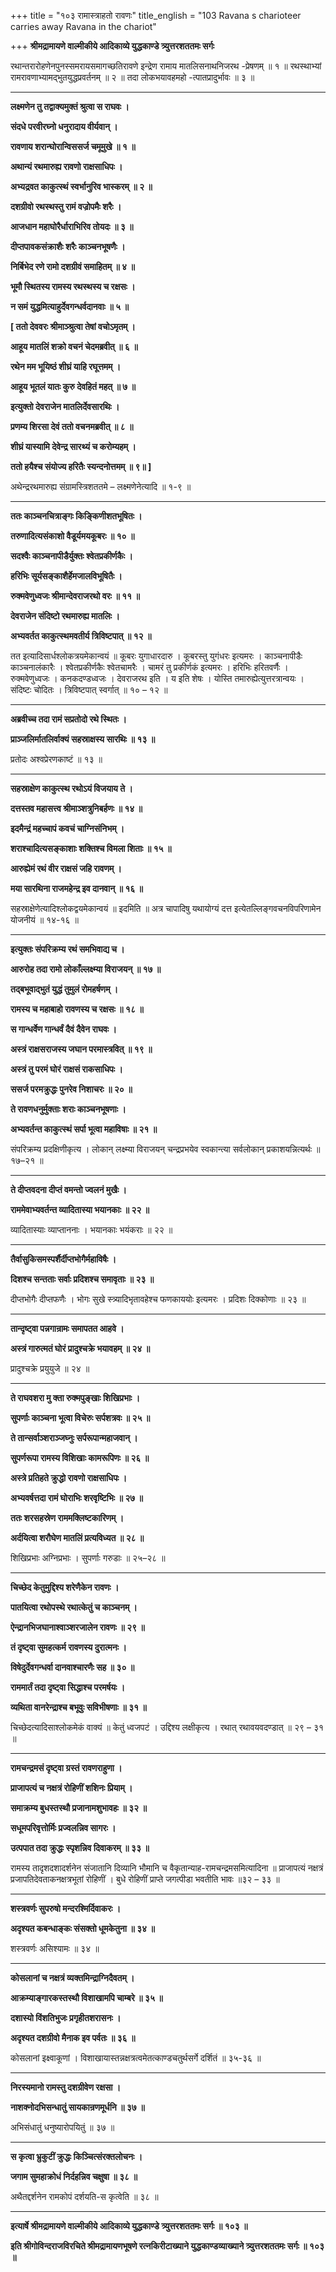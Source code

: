 +++
title = "१०३ रामास्त्राहतो रावणः"
title_english = "103 Ravana s charioteer carries away Ravana in the chariot"

+++
**श्रीमद्रामायणे वाल्मीकीये आदिकाव्ये युद्धकाण्डे त्र्युत्तरशततमः सर्गः**

रथान्तरारोहणेनपुनस्समरायसमागच्छतिरावणे इन्द्रेण रामाय मातलिसनाथनिजरथ -प्रेषणम् ॥ १ ॥ रथस्थाभ्यां रामरावणाभ्यामद्भुतयुद्धप्रवर्तनम् ॥ २ ॥ तदा लोकभयावहमहो -त्पातप्रादुर्भावः ॥ ३ ॥

****

**लक्ष्मणेन तु तद्वाक्यमुक्तं श्रुत्वा स राघवः ।**

**संदधे परवीरघ्नो धनुरादाय वीर्यवान् ।**

**रावणाय शरान्घोरान्विससर्ज चमूमुखे ॥ १ ॥**

**अथान्यं रथमारुह्य रावणो राक्षसाधिपः ।**

**अभ्यद्रवत काकुत्स्थं स्वर्भानुरिव भास्करम् ॥ २ ॥**

**दशग्रीवो रथस्थस्तु रामं वज्रोपमैः शरैः ।**

**आजधान महाघोरैर्धाराभिरिव तोयदः ॥ ३ ॥**

**दीप्तपावकसंक्राशैः शरैः काञ्चनभूषणैः ।**

**निर्बिभेद रणे रामो दशग्रीवं समाहितम् ॥ ४ ॥**

**भूमौ स्थितस्य रामस्य रथस्थस्य च रक्षसः ।**

**न समं युद्धमित्याहुर्देवगन्धर्वदानवाः ॥ ५ ॥**

**\[ ततो देववरः श्रीमाञ्श्रुत्वा तेषां वचोऽमृतम् ।**

**आहूय मातलिं शक्रो वचनं चेदमब्रवीत् ॥ ६ ॥**

**रथेन मम भूयिष्ठं शीघ्रं याहि रघूत्तमम् ।**

**आहूय भूतलं यातः कुरु देवहितं महत् ॥ ७ ॥**

**इत्युक्तो देवराजेन मातलिर्देवसारथिः ।**

**प्रणम्य शिरसा देवं ततो वचनमब्रवीत् ॥ ८ ॥**

**शीघ्रं यास्यामि देवेन्द्र सारथ्यं च करोम्यहम् ।**

**ततो हयैश्च संयोज्य हरितैः स्यन्दनोत्तमम् ॥ ९॥ \]**

अथेन्द्ररथमारुह्य संग्रामस्त्रिशततमे – लक्ष्मणेनेत्यादि ॥ १-९ ॥

****

**ततः काञ्चनचित्राङ्गः किङ्किणीशतभूषितः ।**

**तरुणादित्यसंकाशो वैडूर्यमयकूबरः ॥ १० ॥**

**सदश्वैः काञ्चनापीडैर्युक्तः श्वेतप्रकीर्णकैः ।**

**हरिभिः सूर्यसङ्काशैर्हेमजालविभूषितैः ।**

**रुक्मवेणुध्वजः श्रीमान्देवराजरथो वरः ॥ ११ ॥**

**देवराजेन संदिष्टो रथमारुह्य मातलिः ।**

**अभ्यवर्तत काकुत्स्थमवतीर्य त्रिविष्टपात् ॥ १२ ॥**

तत इत्यादिसार्धश्लोकत्रयमेकान्वयं ॥ कूबरः युगाधारदारु । कूबरस्तु युगंधरः इत्यमरः । काञ्चनापीडैः काञ्चनालंकारैः । श्वेतप्रकीर्णकैः श्वेतचामरैः । चामरं तु प्रकीर्णकं इत्यमरः । हरिभिः हरितवर्णैः । रुक्मवेणुध्वजः । कनकदण्डध्वजः । देवराजरथ इति । य इति शेषः । योस्ति तमारुह्येत्युत्तरत्रान्वयः । संदिष्टः चोदितः । त्रिविष्टपात् स्वर्गात् ॥ १० – १२ ॥

****

**अब्रवीच्च तदा रामं सप्रतोदो रथे स्थितः ।**

**प्राञ्जलिर्मातलिर्वाक्यं सहस्राक्षस्य सारथिः ॥ १३ ॥**

प्रतोदः अश्वप्रेरणकाष्टं ॥ १३ ॥

****

**सहस्राक्षेण काकुत्स्थ रथोऽयं विजयाय ते ।**

**दत्तस्तव महासत्त्व श्रीमाञ्शत्रुनिबर्हणः ॥ १४ ॥**

**इदमैन्द्रं महच्चापं कवचं चाग्निसंनिभम् ।**

**शराश्चादित्यसङ्काशाः शक्तिश्च विमला शिताः ॥ १५ ॥**

**आरुह्येमं रथं वीर राक्षसं जहि रावणम् ।**

**मया सारथिना राजमहेन्द्र इव दानवान् ॥ १६ ॥**

सहस्राक्षेणेत्यादिश्लोकद्वयमेकान्वयं ॥ इदमिति ॥ अत्र चापादिषु यथायोग्यं दत्त इत्येतल्लिङ्गवचनविपरिणामेन योजनीयं ॥ १४-१६ ॥

****

**इत्युक्तः संपरिक्रम्य रथं समभिवाद्य च ।**

**आरुरोह तदा रामो लोकाँल्लक्ष्म्या विराजयन् ॥ १७ ॥**

**तद्बभूवाद्भुतं युद्धं तुमुलं रोमहर्षणम् ।**

**रामस्य च महाबाहो रावणस्य च रक्षसः ॥ १८ ॥**

**स गान्धर्वेण गान्धर्वं दैवं दैवेन राघवः ।**

**अस्त्रं राक्षसराजस्य जघान परमास्त्रवित् ॥ १९ ॥**

**अस्त्रं तु परमं घोरं राक्षसं राकसाधिपः ।**

**ससर्ज परमक्रुद्धः पुनरेव निशाचरः ॥ २० ॥**

**ते रावणधनुर्मुक्ताः शराः काञ्चनभूषणाः ।**

**अभ्यवर्तन्त काकुत्स्थं सर्पा भूत्वा महाविषाः ॥ २१ ॥**

संपरिक्रम्य प्रदक्षिणीकृत्य । लोकान् लक्ष्म्या विराजयन् चन्द्रप्रभयेव स्वकान्त्या सर्वलोकान् प्रकाशयन्नित्यर्थः ॥ १७–२१ ॥

****

**ते दीप्तवदना दीप्तं वमन्तो ज्वलनं मुखैः ।**

**राममेवाभ्यवर्तन्त व्यादितास्या भयानकाः ॥ २२ ॥**

व्यादितास्याः व्याप्ताननाः । भयानकाः भयंकराः ॥ २२ ॥

****

**तैर्वासुकिसमस्पर्शैर्दीप्तभोगैर्महाविषैः ।**

**दिशश्च सन्तताः सर्वाः प्रदिशश्च समावृताः ॥ २३ ॥**

दीप्तभोगैः दीप्तफणैः । भोगः सुखे स्त्र्यादिभृतावहेश्च फणकाययोः इत्यमरः । प्रदिशः दिक्कोणाः ॥ २३ ॥

****

**तान्दृष्ट्वा पन्नगान्रामः समापतत आहवे ।**

**अस्त्रं गारुत्मतं घोरं प्रादुश्चक्रे भयावहम् ॥ २४ ॥**

प्रादुश्चक्रे प्रयुयुजे ॥ २४ ॥

****

**ते राघवशरा मु क्ता रुक्मपुङ्खाः शिखिप्रभाः ।**

**सुपर्णाः काञ्चना भूत्वा विचेरुः सर्पशत्रवः ॥ २५ ॥**

**ते तान्सर्वाञ्शराञ्जघ्नुः सर्परूपान्महाजवान् ।**

**सुपर्णरूपा रामस्य विशिखाः कामरूपिणः ॥ २६ ॥**

**अस्त्रे प्रतिहते क्रुद्धो रावणो राक्षसाधिपः ।**

**अभ्यवर्षत्तदा रामं घोराभिः शरवृष्टिभिः ॥ २७ ॥**

**ततः शरसहस्रेण राममक्लिष्टकारिणम् ।**

**अर्दयित्वा शरौघेण मातलिं प्रत्यविध्यत ॥ २८ ॥**

शिखिप्रभाः अग्निप्रभाः । सुपर्णाः गरुडाः ॥ २५–२८ ॥

****

**चिच्छेद केतुमुद्दिश्य शरेणैकेन रावणः ।**

**पातयित्वा रथोपस्थे रथात्केतुं च काञ्चनम् ।**

**ऐन्द्रानभिजघानाश्वाञ्शरजालेन रावणः ॥ २९ ॥**

**तं दृष्ट्वा सुमहत्कर्म रावणस्य दुरात्मनः ।**

**विषेदुर्देवगन्धर्वा दानवाश्चारणैः सह ॥ ३० ॥**

**राममार्तं तदा दृष्ट्वा सिद्धाश्च परमर्षयः ।**

**व्यथिता वानरेन्द्राश्च बभूवुः सविभीषणाः ॥ ३१ ॥**

चिच्छेदत्यादिसाश्लोकमेकं वाक्यं ॥ केतुं ध्वजपटं । उद्दिश्य लक्षीकृत्य । रथात् रथावयवदण्डात् ॥ २९ – ३१ ॥

****

**रामचन्द्रमसं दृष्ट्वा ग्रस्तं रावणराहुणा ।**

**प्राजापत्यं च नक्षत्रं रोहिणीं शशिनः प्रियाम् ।**

**समाक्रम्य बुधस्तस्थौ प्रजानामशुभावहः ॥ ३२ ॥**

**सधूमपरिवृत्तोर्मिः प्रज्वलन्निव सागरः ।**

**उत्पपात तदा क्रुद्धः स्पृशन्निव दिवाकरम् ॥ ३३ ॥**

रामस्य तादृशदशादर्शनेन संजातानि दिव्यानि भौमानि च वैकृतान्याह-रामचन्द्रमसमित्यादिना ॥ प्राजापत्यं नक्षत्रं प्रजापतिदेवताकनक्षत्रभूतां रोहिणीं । बुधे रोहिणीं प्राप्ते जगत्पीडा भवतीति भावः ॥३२ – ३३ ॥

****

**शस्त्रवर्णः सुपरुषो मन्दरश्मिर्दिवाकरः ।**

**अदृश्यत कबन्धाङ्कः संसक्तो धूमकेतुना ॥ ३४ ॥**

शस्त्रवर्णः असिश्यामः ॥ ३४ ॥

****

**कोसलानां च नक्षत्रं व्यक्तमिन्द्राग्निदैवतम् ।**

**आक्रम्याङ्गारकस्तस्थौ विशाखामपि चाम्बरे ॥ ३५ ॥**

**दशास्यो विंशतिभुजः प्रगृहीतशरासनः ।**

**अदृश्यत दशग्रीवो मैनाक इव पर्वतः ॥ ३६ ॥**

कोसलानां इक्ष्वाकूणां । विशाखायास्तन्नक्षत्रत्वमेतत्काण्डचतुर्थसर्गे दर्शितं ॥ ३५-३६ ॥

****

**निरस्यमानो रामस्तु दशग्रीवेण रक्षसा ।**

**नाशक्नोदभिसन्धातुं सायकान्रणमूर्धनि ॥ ३७ ॥**

अभिसंधातुं धनुष्यारोपयितुं ॥ ३७ ॥

****

**स कृत्वा भ्रुकुटीं क्रुद्धः किञ्चित्संरक्तलोचनः ।**

**जगाम सुमहाक्रोधं निर्दहन्निव चक्षुषा ॥ ३८ ॥**

अथैतद्दर्शनेन रामकोपं दर्शयति-स कृत्वेति ॥ ३८ ॥

****

**इत्यार्षे श्रीमद्रामायणे वाल्मीकीये आदिकाव्ये युद्धकाण्डे त्र्युत्तरशततमः सर्गः ॥ १०३ ॥**

**इति श्रीगोविन्दराजविरचिते श्रीमद्रामायणभूषणे रत्नकिरीटाख्याने युद्धकाण्डव्याख्याने त्र्युत्तरशततमः सर्गः ॥ १०३ ॥**
